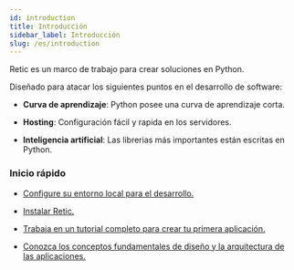 ```yaml
---
id: introduction
title: Introducción
sidebar_label: Introducción
slug: /es/introduction
---
```


Retic es un marco de trabajo para crear soluciones en Python.

Diseñado para atacar los siguientes puntos en el desarrollo de software:

- **Curva de aprendizaje**: Python posee una curva de aprendizaje corta.

- **Hosting**: Configuración fácil y rapida en los servidores.

- **Inteligencia artificial**: Las librerias más importantes están escritas en Python.

### Inicio rápido

- [Configure su entorno local para el desarrollo.](../es/getting-started/requirements.md)

- [Instalar Retic.](../getting-started/installation)

- [Trabaja en un tutorial completo para crear tu primera aplicación.](../tutorial/set-up)

- [Conozca los conceptos fundamentales de diseño y la arquitectura de las aplicaciones.](../fundamentals/architecture)
